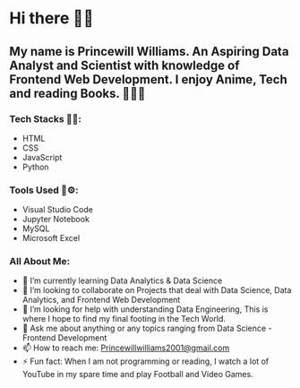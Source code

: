 # Hi there 👋🍃
## My name is Princewill Williams. An Aspiring Data Analyst and Scientist with knowledge of Frontend Web Development. I enjoy Anime, Tech and reading Books. 🥷🧑‍🏫

### Tech Stacks 👨‍💻:
- HTML
- CSS
- JavaScript
- Python

### Tools Used 🔧⚙:
- Visual Studio Code
- Jupyter Notebook
- MySQL
- Microsoft Excel

### All About Me: 
- 🌱 I’m currently learning Data Analytics & Data Science
- 👯 I’m looking to collaborate on Projects that deal with Data Science, Data Analytics, and Frontend Web Development
- 🤔 I’m looking for help with understanding Data Engineering, This is where I hope to find my final footing in the Tech World. 
- 💬 Ask me about anything or any topics ranging from Data Science - Frontend Development
- 📫 How to reach me: Princewillwilliams2001@gmail.com
- ⚡ Fun fact: When I am not programming or reading, I watch a lot of YouTube in my spare time and play Football and Video Games. 

